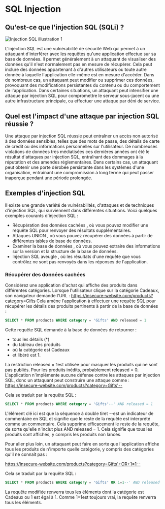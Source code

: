 # SQL Injection

## Qu'est-ce que l'injection SQL (SQLi) ?

![Injection SQL illustration 1](images/figure_1.png")

L'injection SQL est une vulnérabilité de sécurité Web qui permet à un attaquant d'interférer avec les requêtes qu'une application effectue sur sa base de données. Il permet généralement à un attaquant de visualiser des données qu'il n'est normalement pas en mesure de récupérer. Cela peut inclure des données appartenant à d'autres utilisateurs ou toute autre donnée à laquelle l'application elle-même est en mesure d'accéder. Dans de nombreux cas, un attaquant peut modifier ou supprimer ces données, provoquant des modifications persistantes du contenu ou du comportement de l'application.
Dans certaines situations, un attaquant peut intensifier une attaque par injection SQL pour compromettre le serveur sous-jacent ou une autre infrastructure principale, ou effectuer une attaque par déni de service.

## Quel est l'impact d'une attaque par injection SQL réussie ?

Une attaque par injection SQL réussie peut entraîner un accès non autorisé à des données sensibles, telles que des mots de passe, des détails de carte de crédit ou des informations personnelles sur l'utilisateur. De nombreuses violations de données très médiatisées ces dernières années ont été le résultat d'attaques par injection SQL, entraînant des dommages à la réputation et des amendes réglementaires. Dans certains cas, un attaquant peut obtenir une porte dérobée persistante dans les systèmes d'une organisation, entraînant une compromission à long terme qui peut passer inaperçue pendant une période prolongée.

## Exemples d'injection SQL

Il existe une grande variété de vulnérabilités, d'attaques et de techniques d'injection SQL, qui surviennent dans différentes situations. Voici quelques exemples courants d'injection SQL :

* Récupération des données cachées , où vous pouvez modifier une requête SQL pour renvoyer des résultats supplémentaires.
* Attaques UNION , où vous pouvez récupérer des données à partir de différentes tables de base de données.
* Examiner la base de données , où vous pouvez extraire des informations sur la version et la structure de la base de données.
* Injection SQL aveugle , où les résultats d'une requête que vous contrôlez ne sont pas renvoyés dans les réponses de l'application.

### Récupérer des données cachées

Considérez une application d'achat qui affiche des produits dans différentes catégories. Lorsque l'utilisateur clique sur la catégorie Cadeaux, son navigateur demande l'URL :
https://insecure-website.com/products?category=Gifts
Cela amène l'application à effectuer une requête SQL pour récupérer les détails des produits pertinents à partir de la base de données :

```sql
SELECT * FROM products WHERE category = 'Gifts' AND released = 1
```

Cette requête SQL demande à la base de données de retourner :

* tous les détails (\*)
* du tableau des produits
* où la catégorie est Cadeaux
* et libéré est 1.


La restriction released = 1est utilisée pour masquer les produits qui ne sont pas publiés. Pour les produits inédits, probablement released = 0.
L'application n'implémente aucune défense contre les attaques par injection SQL, donc un attaquant peut construire une attaque comme :
https://insecure-website.com/products?category=Gifts'--

Cela se traduit par la requête SQL :

```sql
SELECT * FROM products WHERE category = 'Gifts'--' AND released = 1
```

L'élément clé ici est que la séquence à double tiret --est un indicateur de commentaire en SQL et signifie que le reste de la requête est interprété comme un commentaire. Cela supprime efficacement le reste de la requête, de sorte qu'elle n'inclut plus AND released = 1. Cela signifie que tous les produits sont affichés, y compris les produits non lancés.

Pour aller plus loin, un attaquant peut faire en sorte que l'application affiche tous les produits de n'importe quelle catégorie, y compris des catégories qu'il ne connaît pas :

https://insecure-website.com/products?category=Gifts'+OR+1=1--

Cela se traduit par la requête SQL :

```sql
SELECT * FROM products WHERE category = 'Gifts' OR 1=1--' AND released = 1
```
La requête modifiée renverra tous les éléments dont la catégorie est Cadeaux ou 1 est égal à 1. Comme 1=1est toujours vrai, la requête renverra tous les éléments.




